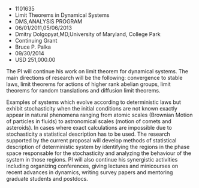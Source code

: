 
* 1101635
* Limit Theorems in Dynamical Systems
* DMS,ANALYSIS PROGRAM
* 06/01/2011,05/06/2013
* Dmitry Dolgopyat,MD,University of Maryland, College Park
* Continuing Grant
* Bruce P. Palka
* 09/30/2014
* USD 251,000.00

The PI will continue his work on limit theorem for dynamical systems. The main
directions of research will be the following: convergence to stable laws, limit
theorems for actions of higher rank abelian groups, limit theorems for random
translations and diffusion limit theorems.

Examples of systems which evolve according to deterministic laws but exhibit
stochasticity when the initial conditions are not known exactly appear in
natural phenomena ranging from atomic scales (Brownian Motion of particles in
fluids) to astronomical scales (motion of comets and asteroids). In cases where
exact calculations are impossible due to stochasticity a statistical description
has to be used. The research supported by the current proposal will develop
methods of statistical description of deterministic system by identifying the
regions in the phase space responsable for the stochasticity and analyzing the
behaviour of the system in those regions. PI will also continue his synergistic
activities including organizing conferences, giving lectures and minicourses on
recent advances in dynamics, writing survey papers and mentoring graduate
students and postdocs.
